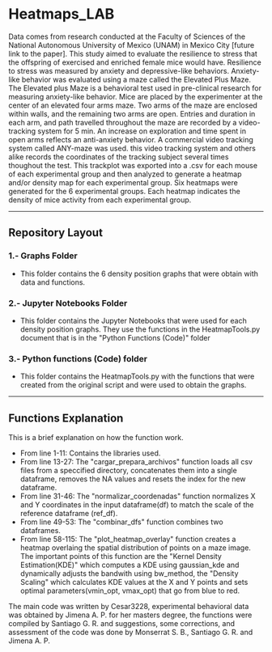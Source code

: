 # Heatmaps_LAB
Data comes from research conducted at the Faculty of Sciences of the National Autonomous University of Mexico (UNAM) in Mexico City [future link to the paper]. This study aimed to evaluate the resilience to stress that the offspring of exercised and enriched female mice would have. Resilience to stress was measured by anxiety and depressive-like behaviors. Anxiety-like behavior was evaluated using a maze called the Elevated Plus Maze. The Elevated plus Maze is a behavioral test used in pre-clinical research for measuring anxiety-like behavior. Mice are placed by the experimenter at the center of an elevated four arms maze. Two arms of the maze are enclosed within walls, and the remaining two arms are open. Entries and duration in each arm,  and path travelled throughout the maze are recorded by a video-tracking system for 5 min. An increase on exploration and time spent in open arms reflects an anti-anxiety behavior. A commercial video tracking system called ANY-maze was used. this video tracking system and others alike records the coordinates of the tracking subject several times thoughout the test. This trackplot was exported into a .csv for each mouse of each experimental group and then analyzed to generate a heatmap and/or density map  for each experimental group. Six heatmaps were generated for the 6 experimental groups. Each heatmap indicates  the density of mice activity from each experimental group.

------------

## Repository Layout


### 1.- Graphs Folder

- This folder contains the 6 density position graphs that were obtain with data and functions.


### 2.- Jupyter Notebooks Folder

- This folder contains the Jupyter Notebooks that were used for each density position graphs. They use the functions in the HeatmapTools.py document that is in the "Python Functions (Code)" folder

  
### 3.- Python functions (Code) folder

- This folder contains the HeatmapTools.py with the functions that were created from the original script and were used to obtain the graphs.

------------

## Functions Explanation

This is a brief explanation on how the function work.

  - From line 1-11: Contains the libraries used.
  - From line 13-27: The "cargar_prepara_archivos" function loads all csv files from a speccified directory, concatenates them into a single dataframe, removes the NA values and resets the index for the new dataframe.
  - From line 31-46: The "normalizar_coordenadas" function normalizes X and Y coordinates in the input dataframe(df) to match the scale of the reference dataframe (ref_df).
  - From line 49-53: The "combinar_dfs" function combines two dataframes.
  - From line 58-115: The "plot_heatmap_overlay" function creates a heatmap overlaing the spatial distribution of points on a maze image. The important points of this function are the "Kernel Density Estimation(KDE)" which computes a KDE using gaussian_kde and dynamically adjusts the bandwith using bw_method, the "Density Scaling" which calculates KDE values at the X and Y points and sets optimal parameters(vmin_opt, vmax_opt) that go from blue to red.



The main code was written by Cesar3228, experimental behavioral data was obtained by Jimena A. P. for her masters degree, the functions were compiled by Santiago G. R. and suggestions, some corrections, and assessment of the code was done by Monserrat S. B., Santiago G. R. and Jimena A. P.
